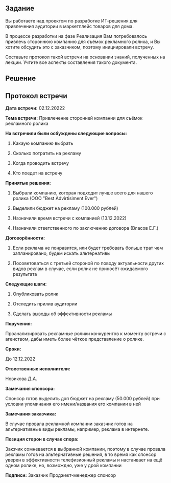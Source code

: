 ## Задание

Вы работаете над проектом по разработке ИТ-решения для привлечения аудитории в маркетплейс товаров для дома.


В процессе разработки на фазе Реализация Вам потребовалось привлечь стороннюю компанию для съёмок рекламного ролика, и Вы хотите обсудить это с заказчиком, поэтому инициировали встречу.


Составьте протокол такой встречи на основании знаний, полученных на лекции. Учтите все аспекты составления такого документа.

## Решение

## Протокол встречи 

**Дата встречи:** 02.12.20222

**Тема встречи:** Привлечение сторонней компании для съёмок рекламного ролика

**На встречили были осбуждены следующие вопросы:**

1. Какаую компанию выбрать

2. Сколько потратить на рекламу

3. Когда проводить встречу

4. Кто поедет на встречу

**Принятые решения:**

1. Выбрали компанию, которая подходит лучше всего для нашего ролика (ООО "Best Advirtisiment Ever")

2. Выделили бюджет на рекламу (100.000 рублей)

3. Назначили время встречи с компанией (13.12.2022)

4. Назначили ответственного по заключению договора (Власов Е.Г.)

**Договорённости:**

1. Если реклама не понравится, или будет требовать больше трат чем запланировано, будем искать альтернативы

2. Посоветоваться с третьей стороной по поводу актуальности других видов реклам в случае, если ролик не приносёт ожидаемого результата

**Следующие шаги:**

1. Опубликовать ролик

2. Отследить прилив аудитории

3. Сделать выводы об эффективности рекламы

**Поручения:**

Проанализировать рекламные ролики конкурентов к моменту встречи с агенством, дабы иметь более чёткое представление о ролике. 

**Сроки:**

До 12.12.2022

**Отвественные исполнители:**

Новикова Д.А.

**Замечания спонсора:**

Спонсор готов выделить доп бюджет на рекламу (50.000 рублей) при условии упоминания его имени/названия его компании в ней


**Замечания заказчика:**

В случае провала рекламной компании заказчик готов на альтернативные виды рекламы, например, реклама в интернете.

**Позиция сторон в случае спора:**

Закзчик сомневается в выбранной компании, поэтому в случае провала рекламы готов на альтернативные решения, в то время как спонсор уверен в эффективности телефизионный рекламы и настаивает на ещё одном ролике, но, возмождно, уже у дрой компании

**Подписи:**
Заказчик
Проджект-менеджер
спонсор
